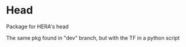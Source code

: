 # Head

Package for HERA's head

The same pkg found in "dev" branch, but with the TF in a python script
